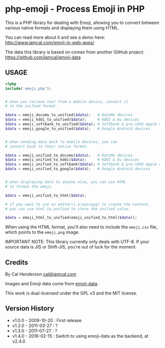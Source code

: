 # php-emoji - Process Emoji in PHP

This is a PHP library for dealing with Emoji, allowing you to convert between various native formats and displaying them using HTML.

You can read more about it and see a demo here: http://www.iamcal.com/emoji-in-web-apps/

The data this library is based on comes from another GitHub project: https://github.com/iamcal/emoji-data


## USAGE
```php
<?php
include('emoji.php');


# when you recieve text from a mobile device, convert it
# to the unified format.

$data = emoji_docomo_to_unified($data);   # DoCoMo devices
$data = emoji_kddi_to_unified($data);     # KDDI & Au devices
$data = emoji_softbank_to_unified($data); # Softbank & pre-iOS6 Apple devices
$data = emoji_google_to_unified($data);   # Google Android devices


# when sending data back to mobile devices, you can
# convert back to their native format.

$data = emoji_unified_to_docomo($data);   # DoCoMo devices
$data = emoji_unified_to_kddi($data);     # KDDI & Au devices
$data = emoji_unified_to_softbank($data); # Softbank & pre-iOS6 Apple devices
$data = emoji_unified_to_google($data);   # Google Android devices


# when displaying data to anyone else, you can use HTML
# to format the emoji.

$data = emoji_unified_to_html($data);

# if you want to use an editor(i.e:wysiwyg) to create the content, 
# you can use html_to_unified to store the unified value.

$data = emoji_html_to_unified(emoji_unified_to_html($data));
```

When using the HTML format, you'll also need to include the <code>emoji.css</code> file, which points 
to the <code>emoji.png</code> image.

IMPORTANT NOTE: This library currently only deals with UTF-8. If your source data is JIS
or Shift-JIS, you're out of luck for the moment.


## Credits

By Cal Henderson <cal@iamcal.com>

Images and Emoji data come from <a href="https://github.com/iamcal/emoji-data">emoji-data</a>.

This work is dual-licensed under the GPL v3 and the MIT license.


## Version History

* v1.0.0 - 2009-10-20 : First release
* v1.2.0 - 2011-03-27 : ?
* v1.3.0 - 2011-07-27 : ?
* v1.4.0 - 2016-02-15 : Switch to using emoji-data as the backend, at v2.4.0
